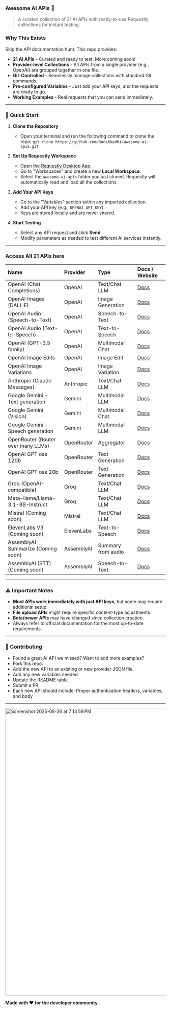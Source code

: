 ### Awesome AI APIs 🤖

> A curated collection of 21 AI APIs with ready-to-use Requestly collections for instant testing.

### Why This Exists

Skip the API documentation hunt. This repo provides:

  - **21 AI APIs** - Curated and ready to test. More coming soon!
  - **Provider-level Collections** - All APIs from a single provider (e.g., OpenAI) are grouped together in one file.
  - **Git-Controlled** - Seamlessly manage collections with standard Git commands.
  - **Pre-configured Variables** - Just add your API keys, and the requests are ready to go.
  - **Working Examples** - Real requests that you can send immediately.

***

### 🚀 Quick Start

1.  **Clone the Repository**
    - Open your terminal and run the following command to clone the repo:
    `git clone https://github.com/Ronakkadhi/awesome-ai-apis.git`

2.  **Set Up Requestly Workspace**
    - Open the [Requestly Desktop App](https://requestly.io/desktop/).
    - Go to "Workspaces" and create a new **Local Workspace**.
    - Select the `awesome-ai-apis` folder you just cloned. Requestly will automatically read and load all the collections.

3.  **Add Your API Keys**
    - Go to the "Variables" section within any imported collection.
    - Add your API key (e.g., `OPENAI_API_KEY`).
    - Keys are stored locally and are never shared.

4.  **Start Testing**
    - Select any API request and click **Send**.
    - Modify parameters as needed to test different AI services instantly.

***

### Access All 21 APIs here

| **Name** | **Provider** | **Type** | **Docs / Website** |
| :--- | :--- | :--- | :--- | 
| OpenAI (Chat Completions) | OpenAI | Text/Chat LLM | [Docs](https://platform.openai.com/docs/api-reference/chat) |
| OpenAI Images (DALL·E) | OpenAI | Image Generation | [Docs](https://platform.openai.com/docs/api-reference/images) |
| OpenAI Audio (Speech-to-Text) | OpenAI | Speech-to-Text | [Docs](https://platform.openai.com/docs/api-reference/audio) |
| OpenAI Audio (Text-to-Speech) | OpenAI | Text-to-Speech | [Docs](https://platform.openai.com/docs/api-reference/audio) |
| OpenAI (GPT-3.5 family) | OpenAI | Multimodal Chat | [Docs](https://platform.openai.com/docs/models/gpt-4o) |
| OpenAI Image Edits | OpenAI | Image Edit | [Docs](https://platform.openai.com/docs/api-reference/images/createEdit) |
| OpenAI Image Variations | OpenAI | Image Variation | [Docs](https://platform.openai.com/docs/api-reference/images/createVariation) |
| Anthropic (Claude Messages) | Anthropic | Text/Chat LLM | [Docs](https://docs.anthropic.com/en/api/messages) |
| Google Gemini - Text generation | Gemini | Multimodal LLM | [Docs](https://ai.google.dev/api/rest) |
| Google Gemini (Vision) | Gemini | Multimodal Chat | [Docs](https://ai.google.dev/gemini-api/docs/vision) |
| Google Gemini - Speech generation | Gemini | Multimodal LLM | [Docs](https://ai.google.dev/api/rest) |
| OpenRouter (Router over many LLMs) | OpenRouter | Aggregator | [Docs](https://openrouter.ai/docs) |
| OpenAI GPT oss 120b | OpenRouter | Text Generation | [Docs](https://openrouter.ai/docs) |
| OpenAI GPT oss 20b | OpenRouter | Text Generation | [Docs](https://openrouter.ai/docs) |
| Groq (OpenAI-compatible) | Groq | Text/Chat LLM | [Docs](https://console.groq.com/docs/quickstart) |
| Meta-llama/Llama-3.1-8B-Instruct | Groq | Text/Chat LLM | [Docs](https://groq.com/docs/api-reference/models) |
| Mistral (Coming soon) | Mistral | Text/Chat LLM | [Docs](https://docs.mistral.ai/api/) |
| ElevenLabs V3 (Coming soon) | ElevenLabs | Text-to-Speech | [Docs](https://elevenlabs.io/docs/api-reference) |
| AssemblyAI Summarize (Coming soon) | AssemblyAI | Summary from audio | [Docs](https://www.assemblyai.com/docs/api-reference) |
| AssemblyAI (STT)(Coming soon) | AssemblyAI | Speech-to-Text | [Docs](https://www.assemblyai.com/docs/api-reference) |

***

### ⚠️ Important Notes

- **Most APIs work immediately with just API keys**, but some may require additional setup.
- **File upload APIs** might require specific content-type adjustments.
- **Beta/newer APIs** may have changed since collection creation.
- Always refer to official documentation for the most up-to-date requirements.

***

### 🤝 Contributing
- Found a great AI API we missed? Want to add more examples?
- Fork this repo.
- Add the new API to an existing or new provider JSON file.
- Add any new variables needed.
- Update the README table.
- Submit a PR.
- Each new API should include: Proper authentication headers, variables, and body

***
<img width="1439" height="900" alt="Screenshot 2025-08-26 at 7 13 59 PM" src="https://github.com/user-attachments/assets/a3460c60-769e-4547-86bc-46050c6a3ea6" />


**Made with ❤️ for the developer community**
